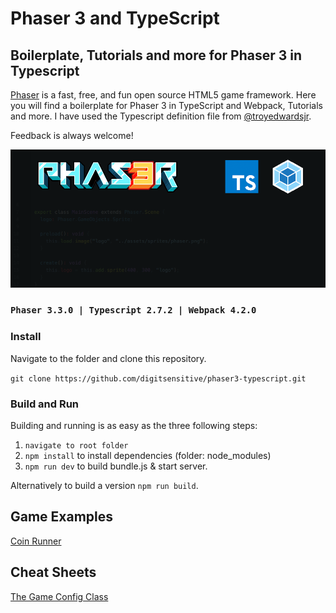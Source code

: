 # Phaser 3 and TypeScript

## Boilerplate, Tutorials and more for Phaser 3 in Typescript

[Phaser](https://github.com/photonstorm/phaser) is a fast, free, and fun open source HTML5 game framework.
Here you will find a boilerplate for Phaser 3 in TypeScript and Webpack, Tutorials and more.
I have used the Typescript definition file from [@troyedwardsjr](https://github.com/troyedwardsjr/phaser3-typescript-webpack).

Feedback is always welcome!

![Phaser](/assets/github/phaser3-typescript.png)

### `Phaser 3.3.0 | Typescript 2.7.2 | Webpack 4.2.0`


### Install

Navigate to the folder and clone this repository.

`git clone https://github.com/digitsensitive/phaser3-typescript.git`

### Build and Run

Building and running is as easy as the three following steps:

1. `navigate to root folder`
2. `npm install` to install dependencies (folder: node_modules)
3. `npm run dev` to build bundle.js & start server.

Alternatively to build a version `npm run build`.

## Game Examples

[Coin Runner](https://github.com/digitsensitive/phaser3-typescript/blob/master/src/games/coinRunner/coinRunner.md)

## Cheat Sheets
[The Game Config Class](https://github.com/digitsensitive/phaser3-typescript/blob/master/cheatsheets/gameConfig.md)
